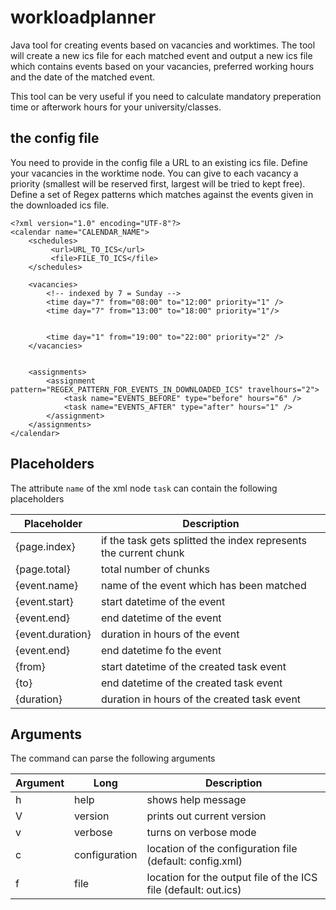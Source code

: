 # workloadplanner
Java tool for creating events based on vacancies and worktimes. The tool will create a new ics file for each matched event and output a new ics file which contains events based on your vacancies, preferred working hours and the date of the matched event.

This tool can be very useful if you need to calculate mandatory preperation time or afterwork hours for your university/classes.



## the config file

You need to provide in the config file a URL to an existing ics file. Define your vacancies in the worktime node. You can give to each vacancy a priority (smallest will be reserved first, largest will be tried to kept free). Define a set of Regex patterns which matches against the events given in the downloaded ics file.

```
<?xml version="1.0" encoding="UTF-8"?>
<calendar name="CALENDAR_NAME">
	<schedules>
		 <url>URL_TO_ICS</url>
		 <file>FILE_TO_ICS</file>
	</schedules>
	
	<vacancies>
		<!-- indexed by 7 = Sunday -->
		<time day="7" from="08:00" to="12:00" priority="1" />
		<time day="7" from="13:00" to="18:00" priority="1"/>


		<time day="1" from="19:00" to="22:00" priority="2" />
	</vacancies>


	<assignments>
		<assignment pattern="REGEX_PATTERN_FOR_EVENTS_IN_DOWNLOADED_ICS" travelhours="2">
			<task name="EVENTS_BEFORE" type="before" hours="6" />
			<task name="EVENTS_AFTER" type="after" hours="1" />
		</assignment>
	</assignments>
</calendar>
```

## Placeholders

The attribute `name` of the xml node `task` can contain the following placeholders


 | Placeholder | Description |
 | ----------- | ----------- |
 | {page.index} | if the task gets splitted the index represents the current chunk |
 | {page.total} | total number of chunks |
 | {event.name} | name of the event which has been matched |
 | {event.start} | start datetime of the event |
 | {event.end} | end datetime of the event |
 | {event.duration} | duration in hours of the event |
 | {event.end} | end datetime fo the event |
 | {from} | start datetime of the created task event |
 | {to} | end datetime of the created task event |
 | {duration} | duration in hours of the created task event |
 
 ## Arguments
 
 The command can parse the following arguments
 
 | Argument    |     Long    | Description |
 | ----------- | ----------- | ----------- |
 | h | help | shows help message |
 | V | version | prints out current version |
 | v | verbose | turns on verbose mode |
 | c | configuration | location of the configuration file (default: config.xml) |
 | f | file | location for the output file of the ICS file (default: out.ics) |
